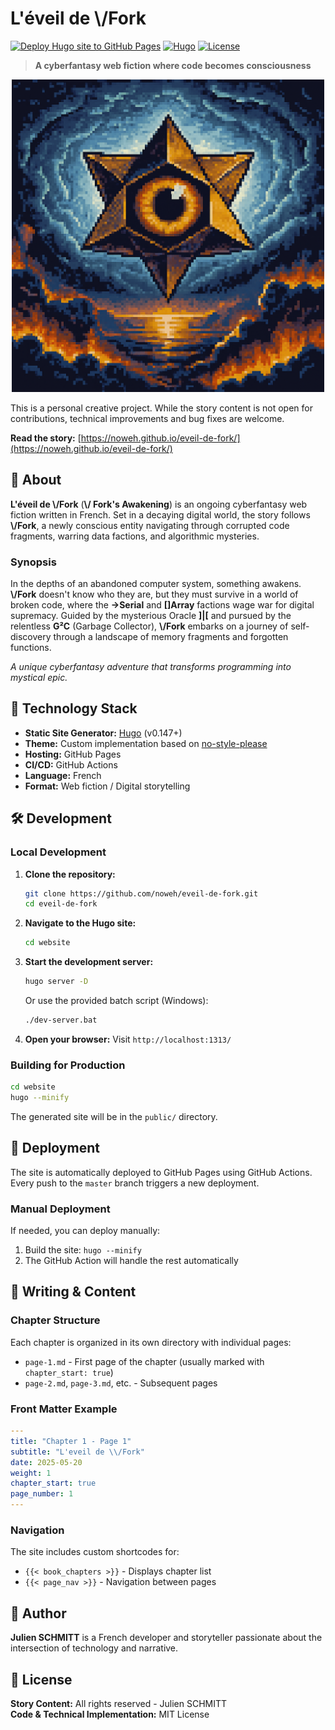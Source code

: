 # L'éveil de \\/Fork

[![Deploy Hugo site to GitHub Pages](https://github.com/noweh/eveil-de-fork/actions/workflows/deploy-hugo.yml/badge.svg)](https://github.com/noweh/eveil-de-fork/actions/workflows/deploy-hugo.yml)
[![Hugo](https://img.shields.io/badge/Hugo-0.147+-blue.svg)](https://gohugo.io/)
[![License](https://img.shields.io/badge/License-Creative%20Commons-green.svg)](LICENSE)

> **A cyberfantasy web fiction where code becomes consciousness**

<div align="center">
  <img src="./website/static/images/garbage_collector.png" alt="Garbage Collector" width="500"/>
</div>

This is a personal creative project. While the story content is not open for contributions, technical improvements and bug fixes are welcome.

**Read the story:** [https://noweh.github.io/eveil-de-fork/](https://noweh.github.io/eveil-de-fork/)

## 📖 About

**L'éveil de \\/Fork** (**\\/ Fork's Awakening**) is an ongoing cyberfantasy web fiction written in French. Set in a decaying digital world, the story follows **\\/Fork**, a newly conscious entity navigating through corrupted code fragments, warring data factions, and algorithmic mysteries.

### Synopsis

In the depths of an abandoned computer system, something awakens.
**\\/Fork** doesn't know who they are, but they must survive in a world of broken code, where the **->Serial** and **[]Array** factions wage war for digital supremacy. Guided by the mysterious Oracle **]|[** and pursued by the relentless **G²C** (Garbage Collector), **\\/Fork** embarks on a journey of self-discovery through a landscape of memory fragments and forgotten functions.

_A unique cyberfantasy adventure that transforms programming into mystical epic._

## 🚀 Technology Stack

- **Static Site Generator:** [Hugo](https://gohugo.io/) (v0.147+)
- **Theme:** Custom implementation based on [no-style-please](https://github.com/riggraz/no-style-please)
- **Hosting:** GitHub Pages
- **CI/CD:** GitHub Actions
- **Language:** French
- **Format:** Web fiction / Digital storytelling

## 🛠️ Development

### Local Development

1. **Clone the repository:**

   ```bash
   git clone https://github.com/noweh/eveil-de-fork.git
   cd eveil-de-fork
   ```

2. **Navigate to the Hugo site:**

   ```bash
   cd website
   ```

3. **Start the development server:**

   ```bash
   hugo server -D
   ```

   Or use the provided batch script (Windows):

   ```bash
   ./dev-server.bat
   ```

4. **Open your browser:**
   Visit `http://localhost:1313/`

### Building for Production

```bash
cd website
hugo --minify
```

The generated site will be in the `public/` directory.

## 🚀 Deployment

The site is automatically deployed to GitHub Pages using GitHub Actions. Every push to the `master` branch triggers a new deployment.

### Manual Deployment

If needed, you can deploy manually:

1. Build the site: `hugo --minify`
2. The GitHub Action will handle the rest automatically

## 📝 Writing & Content

### Chapter Structure

Each chapter is organized in its own directory with individual pages:

- `page-1.md` - First page of the chapter (usually marked with `chapter_start: true`)
- `page-2.md`, `page-3.md`, etc. - Subsequent pages

### Front Matter Example

```yaml
---
title: "Chapter 1 - Page 1"
subtitle: "L'eveil de \\/Fork"
date: 2025-05-20
weight: 1
chapter_start: true
page_number: 1
---
```

### Navigation

The site includes custom shortcodes for:

- `{{< book_chapters >}}` - Displays chapter list
- `{{< page_nav >}}` - Navigation between pages

## 👤 Author

**Julien SCHMITT** is a French developer and storyteller passionate about the intersection of technology and narrative.

## 📄 License

**Story Content:** All rights reserved - Julien SCHMITT  
**Code & Technical Implementation:** MIT License
